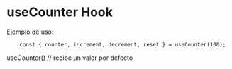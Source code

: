 # useCounter Hook


Ejemplo de uso:

```
    const { counter, increment, decrement, reset } = useCounter(100);

``` 

useCounter() // recibe un valor por defecto